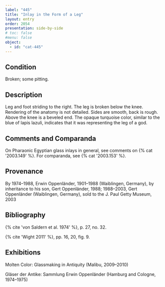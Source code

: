 ```yaml
---
label: "445"
title: "Inlay in the Form of a Leg"
layout: entry
order: 2054
presentation: side-by-side
# toc: false
#menu: false 
object:
  - id: "cat-445"
---
```


## Condition

Broken; some pitting.

## Description

Leg and foot striding to the right. The leg is broken below the knee. Rendering of the anatomy is not detailed. Sides are smooth, back is rough. Above the knee is a beveled end. The opaque turquoise color, similar to the blue of lapis lazuli, indicates that it was representing the leg of a god.

## Comments and Comparanda

On Pharaonic Egyptian glass inlays in general, see comments on {% cat '2003.149' %}. For comparanda, see {% cat '2003.153' %}.

## Provenance

By 1974–1988, Erwin Oppenländer, 1901–1988 (Waiblingen, Germany), by inheritance to his son, Gert Oppenländer, 1988; 1988–2003, Gert Oppenländer (Waiblingen, Germany), sold to the J. Paul Getty Museum, 2003

## Bibliography

{% cite 'von Saldern et al. 1974' %}, p. 27, no. 32.

{% cite 'Wight 2011' %}, pp. 16, 20, fig. 9.

## Exhibitions

Molten Color: Glassmaking in Antiquity (Malibu, 2009–2010)

Gläser der Antike: Sammlung Erwin Oppenländer (Hamburg and Cologne, 1974–1975)